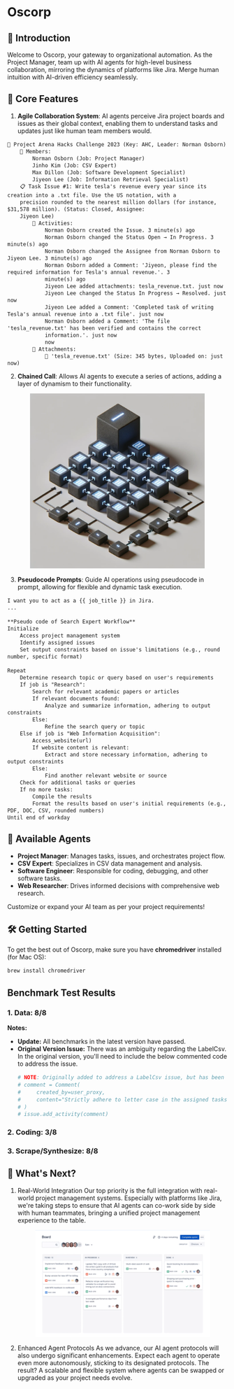 # Oscorp

## 📌 Introduction

Welcome to Oscorp, your gateway to organizational automation. As the Project Manager, team up with AI agents for high-level business collaboration, mirroring the dynamics of platforms like Jira. Merge human intuition with AI-driven efficiency seamlessly.

## 🔧 Core Features

1. **Agile Collaboration System**: AI agents perceive Jira project boards and issues as their global context, enabling them to understand tasks and updates just like human team members would.

```
📁 Project Arena Hacks Challenge 2023 (Key: AHC, Leader: Norman Osborn)
    👤 Members:
        Norman Osborn (Job: Project Manager)
        Jinho Kim (Job: CSV Expert)
        Max Dillon (Job: Software Development Specialist)
        Jiyeon Lee (Job: Information Retrieval Specialist)
    📋 Task Issue #1: Write tesla's revenue every year since its creation into a .txt file. Use the US notation, with a
    precision rounded to the nearest million dollars (for instance, $31,578 million). (Status: Closed, Assignee:
    Jiyeon Lee)
        📆 Activities:
            Norman Osborn created the Issue. 3 minute(s) ago
            Norman Osborn changed the Status Open → In Progress. 3 minute(s) ago
            Norman Osborn changed the Assignee from Norman Osborn to Jiyeon Lee. 3 minute(s) ago
            Norman Osborn added a Comment: 'Jiyeon, please find the required information for Tesla's annual revenue.'. 3
            minute(s) ago
            Jiyeon Lee added attachments: tesla_revenue.txt. just now
            Jiyeon Lee changed the Status In Progress → Resolved. just now
            Jiyeon Lee added a Comment: 'Completed task of writing Tesla's annual revenue into a .txt file'. just now
            Norman Osborn added a Comment: 'The file 'tesla_revenue.txt' has been verified and contains the correct
            information.'. just now
            now
        📎 Attachments:
            📎 'tesla_revenue.txt' (Size: 345 bytes, Uploaded on: just now)
```

2. **Chained Call**: Allows AI agents to execute a series of actions, adding a layer of dynamism to their functionality.

<p align="center">
  <img src="./autogpts/osGPT/public/chained_call.png" alt="Chained Call" width="400"/>
</p>

3. **Pseudocode Prompts**: Guide AI operations using pseudocode in prompt, allowing for flexible and dynamic task execution.

```
I want you to act as a {{ job_title }} in Jira.
...

**Pseudo code of Search Expert Workflow**
Initialize
    Access project management system
    Identify assigned issues
    Set output constraints based on issue's limitations (e.g., round number, specific format)

Repeat
    Determine research topic or query based on user's requirements
    If job is "Research":
        Search for relevant academic papers or articles
        If relevant documents found:
            Analyze and summarize information, adhering to output constraints
        Else:
            Refine the search query or topic
    Else if job is "Web Information Acquisition":
        Access_website(url)
        If website content is relevant:
            Extract and store necessary information, adhering to output constraints
        Else:
            Find another relevant website or source
    Check for additional tasks or queries
    If no more tasks:
        Compile the results
        Format the results based on user's initial requirements (e.g., PDF, DOC, CSV, rounded numbers)
Until end of workday
```

## 🤖 Available Agents

- **Project Manager**: Manages tasks, issues, and orchestrates project flow.
- **CSV Expert**: Specializes in CSV data management and analysis.
- **Software Engineer**: Responsible for coding, debugging, and other software tasks.
- **Web Researcher**: Drives informed decisions with comprehensive web research.

Customize or expand your AI team as per your project requirements!

## 🛠 Getting Started

To get the best out of Oscorp, make sure you have **chromedriver** installed (for Mac OS):

```bash
brew install chromedriver
```

## Benchmark Test Results

### 1. Data: 8/8

**Notes:**

- **Update:** All benchmarks in the latest version have passed.
- **Original Version Issue:** There was an ambiguity regarding the LabelCsv. In the original version, you'll need to include the below commented code to address the issue.
  ```python
  # NOTE: Originally added to address a LabelCsv issue, but has been deprecated due to updates in the benchmark.
  # comment = Comment(
  #     created_by=user_proxy,
  #     content="Strictly adhere to letter case in the assigned tasks; remember that 'Yellow' and 'yellow' are NOT the same.",
  # )
  # issue.add_activity(comment)
  ```

### 2. Coding: 3/8

### 3. Scrape/Synthesize: 8/8

## 🚀 What's Next?

1. Real-World Integration
   Our top priority is the full integration with real-world project management systems. Especially with platforms like Jira, we're taking steps to ensure that AI agents can co-work side by side with human teammates, bringing a unified project management experience to the table.

    <p align="center">
    <img src="./autogpts/osGPT/public/jira.png" alt="Jira Integration Preview" width="400"/>
    </p>

2. Enhanced Agent Protocols
   As we advance, our AI agent protocols will also undergo significant enhancements. Expect each agent to operate even more autonomously, sticking to its designated protocols. The result? A scalable and flexible system where agents can be swapped or upgraded as your project needs evolve.
